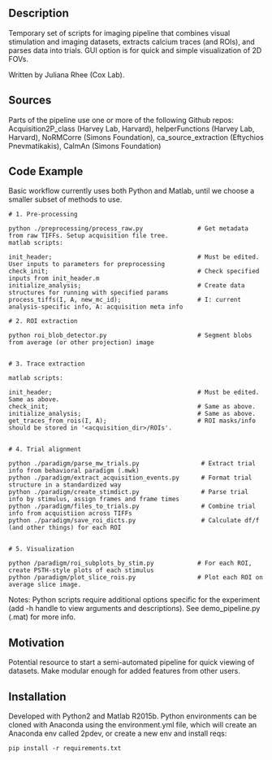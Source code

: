 ## Description

Temporary set of scripts for imaging pipeline that combines visual stimulation and imaging datasets, extracts calcium traces (and ROIs), and parses data into trials. GUI option is for quick and simple visualization of 2D FOVs. 

Written by Juliana Rhee (Cox Lab).

## Sources

Parts of the pipeline use one or more of the following Github repos: 
Acquisition2P_class (Harvey Lab, Harvard), helperFunctions (Harvey Lab, Harvard), NoRMCorre (Simons Foundation), ca_source_extraction (Eftychios Pnevmatikakis), CaImAn (Simons Foundation) 

## Code Example

Basic workflow currently uses both Python and Matlab, until we choose a smaller subset of methods to use.
```
# 1. Pre-processing

python ./preprocessing/process_raw.py               # Get metadata from raw TIFFs. Setup acquisition file tree.
matlab scripts:

init_header;                                        # Must be edited. User inputs to parameters for preprocessing
check_init;                                         # Check specified inputs from init_header.m 
initialize_analysis;                                # Create data structures for running with specified params 
process_tiffs(I, A, new_mc_id);                     # I: current analysis-specific info, A: acquisition meta info

# 2. ROI extraction

python roi_blob_detector.py                         # Segment blobs from average (or other projection) image


# 3. Trace extraction

matlab scripts:

init_header;                                        # Must be edited. Same as above.
check_init;                                         # Same as above. 
initialize_analysis;                                # Same as above.
get_traces_from_rois(I, A);                         # ROI masks/info should be stored in '<acquisition_dir>/ROIs'. 


# 4. Trial alignment

python ./paradigm/parse_mw_trials.py                 # Extract trial info from behavioral paradigm (.mwk)
python ./paradigm/extract_acquisition_events.py      # Format trial structure in a standardized way
python ./paradigm/create_stimdict.py                 # Parse trial info by stimulus, assign frames and frame times
python ./paradigm/files_to_trials.py                 # Combine trial info from acquistiion across TIFFs
python ./paradigm/save_roi_dicts.py                  # Calculate df/f (and other things) for each ROI


# 5. Visualization

python /paradigm/roi_subplots_by_stim.py            # For each ROI, create PSTH-style plots of each stimulus 
python /paradigm/plot_slice_rois.py                 # Plot each ROI on average slice image.

```
Notes: Python scripts require additional options specific for the experiment (add -h handle to view arguments and descriptions). See demo_pipeline.py (.mat) for more info. 

## Motivation

Potential resource to start a semi-automated pipeline for quick viewing of datasets. Make modular enough for added features from other users.

## Installation

Developed with Python2 and Matlab R2015b. Python environments can be cloned with Anaconda using the environment.yml file, which will create an Anaconda env called 2pdev, or create a new env and install reqs:
```
pip install -r requirements.txt
```


